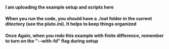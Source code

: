 #### I am uploading the example setup and scripts here
#### When you run the code, you should have a ./out folder in the current ditectory (see the pluto.ini). It helps to keep things organized
#### Once Again, when you redo this example with finite difference, remember to turn on the "--with-fd" flag during setup
